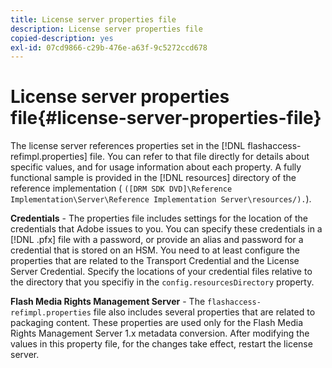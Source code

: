 ```yaml
---
title: License server properties file
description: License server properties file
copied-description: yes
exl-id: 07cd9866-c29b-476e-a63f-9c5272ccd678
---
```

# License server properties file{#license-server-properties-file}

The license server references properties set in the [!DNL flashaccess-refimpl.properties] file. You can refer to that file directly for details about specific values, and for usage information about each property. A fully functional sample is provided in the [!DNL resources] directory of the reference implementation ( `([DRM SDK DVD]\Reference Implementation\Server\Reference Implementation Server\resources/).`).

**Credentials** - The properties file includes settings for the location of the credentials that Adobe issues to you. You can specify these credentials in a [!DNL .pfx] file with a password, or provide an alias and password for a credential that is stored on an HSM. You need to at least configure the properties that are related to the Transport Credential and the License Server Credential. Specify the locations of your credential files relative to the directory that you specifiy in the `config.resourcesDirectory` property.

**Flash Media Rights Management Server** - The `flashaccess-refimpl.properties` file also includes several properties that are related to packaging content. These properties are used only for the Flash Media Rights Management Server 1.x metadata conversion. After modifying the values in this property file, for the changes take effect, restart the license server.
